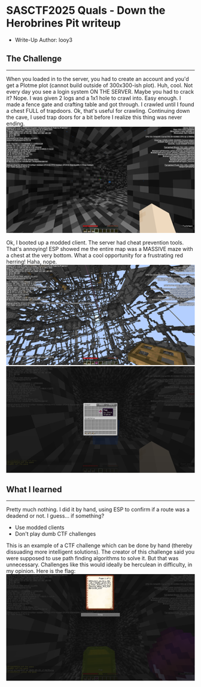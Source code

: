
# SASCTF2025 Quals - Down the Herobrines Pit writeup

- Write-Up Author: looy3 

## The Challenge

---
When you loaded in to the server, you had to create an account and you'd get a Plotme plot (cannot build outside of 300x300-ish plot). Huh, cool. Not every day you see a login system ON THE SERVER. Maybe you had to crack it? Nope. 
I was given 2 logs and a 1x1 hole to crawl into. Easy enough. I made a fence gate and crafting table and got through. I crawled until I found a chest FULL of trapdoors. Ok, that's useful for crawling. Continuing down the cave, I used trap doors for a bit before I realize this thing was never ending. 
![I hate alt text](https://github.com/looy3/ctf-writeups/blob/main/SASCTF-Quals/minecraft/imgs/crawling.png)


Ok, I booted up a modded client. The server had cheat prevention tools. That's annoying! ESP showed me the entire map was a MASSIVE maze with a chest at the very bottom. What a cool opportunity for a frustrating red herring! Haha, nope.
![I hate alt text](https://github.com/looy3/ctf-writeups/blob/main/SASCTF-Quals/minecraft/imgs/maze.png)
![I hate alt text](https://github.com/looy3/ctf-writeups/blob/main/SASCTF-Quals/minecraft/imgs/flag1.png)


## What I learned

---
Pretty much nothing. I did it by hand, using ESP to confirm if a route was a deadend or not. 
I guess... if something? 
- Use modded clients
- Don't play dumb CTF challenges

This is an example of a CTF challenge which can be done by hand (thereby dissuading more intelligent solutions). The creator of this challenge said you were supposed to use path finding algorithms to solve it. But that was unnecessary. Challenges like this would ideally be herculean in difficulty, in my opinion. Here is the flag:
![I hate alt text](https://github.com/looy3/ctf-writeups/blob/main/SASCTF-Quals/minecraft/imgs/flag2.png)

 

